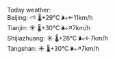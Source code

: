 Today weather:  
Beijing: ⛅️  🌡️+29°C 🌬️←11km/h  
Tianjin: ☀️ 🌡️+30°C 🌬️↗7km/h  
Shijiazhuang: ☀️ 🌡️+28°C 🌬️←7km/h  
Tangshan: ☀️ 🌡️+30°C 🌬️↗7km/h  
